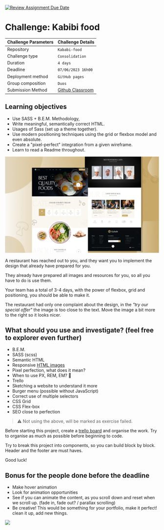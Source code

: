 [![Review Assignment Due Date](https://classroom.github.com/assets/deadline-readme-button-24ddc0f5d75046c5622901739e7c5dd533143b0c8e959d652212380cedb1ea36.svg)](https://classroom.github.com/a/kMR8HjA5)

# Challenge: Kabibi food

| Challenge Parameters | Challenge Details                                           |
|:---------------------|:------------------------------------------------------------|
| Repository           | `Kababi-food`                                               |
| Challenge type       | `Consolidation`                                             |
| Duration             | `4 days`                                                    |
| Deadline             | `07/06/2023 16h00`                                          |
| Deployment method    | `GitHub pages`                                              |
| Group composition    | `Duos`                                                      |
| Submission Method    | [Github Classroom](https://classroom.github.com/a/kMR8HjA5) |

## Learning objectives

- Use SASS + B.E.M. Methodology,
- Write meaningful, semantically correct HTML.
- Usages of Sass (set up a theme together).
- Use modern positioning techniques using the grid or flexbox model and even absolute.
- Create a "pixel-perfect" integration from a given wireframe.
- Learn to read a Readme throughout.

![](./resources-readme/restaurant-theme-banner.jpg)

A restaurant has reached out to you, and they want you to implement the design that already have prepared for you.

They already have prepared all images and resources for you, so all you have to do is use them.

Your team has a total of 3-4 days, with the power of flexbox, grid and positioning, you should be able to make it.

The restaurant had only one complaint about the design, in the _"try our special offer"_ the image is too close to the text. Move the image a bit more to the right so it looks nicer.

## What should you use and investigate? (feel free to explorer even further)

- B.E.M.
- SASS (scss)
- Semantic HTML
- Responsive [HTML images](https://developer.mozilla.org/en-US/docs/Learn/HTML/Multimedia_and_embedding/Responsive_images)
- Pixel perfection, what does it mean?
- When to use PX, REM, EM? 🤯
- Trello
- Sketching a website to understand it more
- Burger menu (possible without JavaScript)
- Correct use of multiple selectors
- CSS Grid
- CSS Flex-box
- SEO close to perfection

> ⚠️ Not using the above, will be marked as exercise failed.

Before starting this project, create a [trello board](https://trello.com/en) and organise the work. Try to organise as much as possible before beginning to code.

Try to break this project into components, so you can build block by block. Header and the footer are must haves.

Good luck!

## Bonus for the people done before the deadline

- Make hover animation
- Look for animation opportunities
- See if you can animate the content, as you scroll down and reset when we scroll up. (fade in, fade out? / parallax scrolling)
- Be creative! This would be something for your portfolio, make it perfect! clean it up, add new things.

![](https://media.giphy.com/media/AC1PtbdsJZyOQ/giphy.gif)
